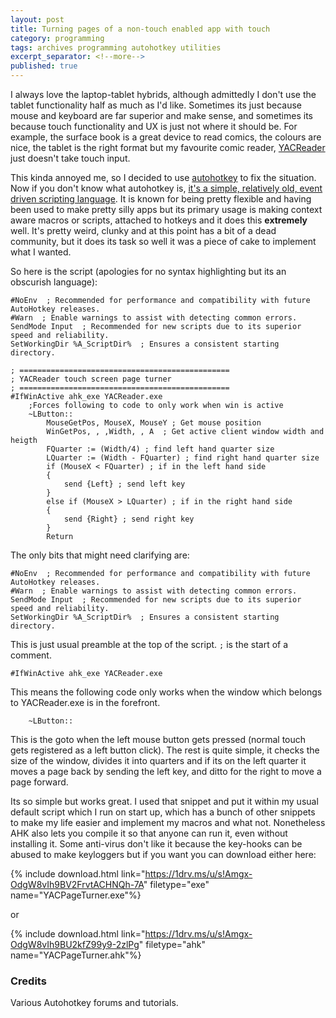 ```yaml
---
layout: post
title: Turning pages of a non-touch enabled app with touch
category: programming
tags: archives programming autohotkey utilities
excerpt_separator: <!--more-->
published: true
---
```


I always love the laptop-tablet hybrids, although admittedly I don't use the tablet functionality half as much as I'd like. Sometimes its just because mouse and keyboard are far superior and make sense, and sometimes its because touch functionality and UX is just not where it should be. For example, the surface book is a great device to read comics, the colours are nice, the tablet is the right format  but my favourite comic reader, [YACReader](http://www.yacreader.com/) just doesn't take touch input.

<!--more-->

This kinda annoyed me, so I decided to use [autohotkey](https://autohotkey.com/) to fix the situation. Now if you don't know what autohotkey is, [it's a simple, relatively old, event driven scripting language](https://en.wikipedia.org/wiki/AutoHotkey). It is known for being pretty flexible and having been used to make pretty silly apps but its primary usage is making context aware macros or scripts, attached to hotkeys and it does this **extremely** well. It's pretty weird, clunky and at this point has a bit of a dead community, but it does its task so well it was a piece of cake to implement what I wanted.


So here is the script (apologies for no syntax highlighting but its an obscurish language):

```
#NoEnv  ; Recommended for performance and compatibility with future AutoHotkey releases.
#Warn  ; Enable warnings to assist with detecting common errors.
SendMode Input  ; Recommended for new scripts due to its superior speed and reliability.
SetWorkingDir %A_ScriptDir%  ; Ensures a consistent starting directory.

; ===============================================
; YACReader touch screen page turner
; ===============================================
#IfWinActive ahk_exe YACReader.exe
	;Forces following to code to only work when win is active
	~LButton::
		MouseGetPos, MouseX, MouseY ; Get mouse position
		WinGetPos, , ,Width, , A  ; Get active client window width and heigth
		FQuarter := (Width/4) ; find left hand quarter size
		LQuarter := (Width - FQuarter) ; find right hand quarter size
		if (MouseX < FQuarter) ; if in the left hand side
		{
			send {Left} ; send left key
		}
		else if (MouseX > LQuarter) ; if in the right hand side
		{
			send {Right} ; send right key
		}
		Return

```

The only bits that might need clarifying are:
```
#NoEnv  ; Recommended for performance and compatibility with future AutoHotkey releases.
#Warn  ; Enable warnings to assist with detecting common errors.
SendMode Input  ; Recommended for new scripts due to its superior speed and reliability.
SetWorkingDir %A_ScriptDir%  ; Ensures a consistent starting directory.
```
This is just usual preamble at the top of the script. `;` is the start of a comment.
```
#IfWinActive ahk_exe YACReader.exe
```
This means the following code only works when the window which belongs to YACReader.exe is in the forefront.

```
	~LButton::
```
This is the goto when the left mouse button gets pressed (normal touch gets registered as a left button click). The rest is quite simple, it checks the size of the window, divides it into quarters and if its on the left quarter it moves a page back by sending the left key, and ditto for the right to move a page forward.

Its so simple but works great. I used that snippet and put it within my usual default script which I run on start up, which has a bunch of other snippets to make my life easier and implement my macros and what not. Nonetheless AHK also lets you compile it so that anyone can run it, even without installing it. Some anti-virus don't like it because the key-hooks can be abused to make keyloggers but if you want you can download either here:

{% include download.html link="https://1drv.ms/u/s!Amgx-OdgW8vIh9BV2FrvtACHNQh-7A" filetype="exe" name="YACPageTurner.exe"%}

or

{% include download.html link="https://1drv.ms/u/s!Amgx-OdgW8vIh9BU2kfZ99y9-2zlPg" filetype="ahk" name="YACPageTurner.ahk"%}

### Credits
Various Autohotkey forums and tutorials.
